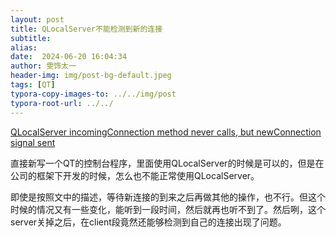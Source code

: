 ```yaml
---
layout: post
title: QLocalServer不能检测到新的连接
subtitle: 
alias: 
date:  2024-06-20 16:04:34
author: 雯饰太一
header-img: img/post-bg-default.jpeg
tags: [QT]
typora-copy-images-to: ../../img/post
typora-root-url: ../../ 
---
```

[QLocalServer incomingConnection method never calls, but newConnection signal sent](https://www.qtcentre.org/threads/58429-QLocalServer-incomingConnection-method-never-calls-but-newConnection-signal-sent)

直接新写一个QT的控制台程序，里面使用QLocalServer的时候是可以的，但是在公司的框架下开发的时候，怎么也不能正常使用QLocalServer。

即使是按照文中的描述，等待新连接的到来之后再做其他的操作，也不行。但这个时候的情况又有一些变化，能听到一段时间，然后就再也听不到了。然后咧，这个server关掉之后，在client段竟然还能够检测到自己的连接出现了问题。
